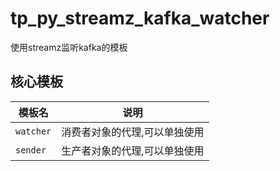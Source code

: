 # tp_py_streamz_kafka_watcher

使用streamz监听kafka的模板

## 核心模板

| 模板名    | 说明                          |
| --------- | ----------------------------- |
| `watcher` | 消费者对象的代理,可以单独使用 |
| `sender`  | 生产者对象的代理,可以单独使用 |
